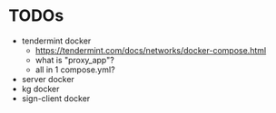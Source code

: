 # TODOs

+ tendermint docker
    * https://tendermint.com/docs/networks/docker-compose.html
    * what is "proxy_app"? 
    * all in 1 compose.yml?
+ server docker
+ kg docker
+ sign-client docker